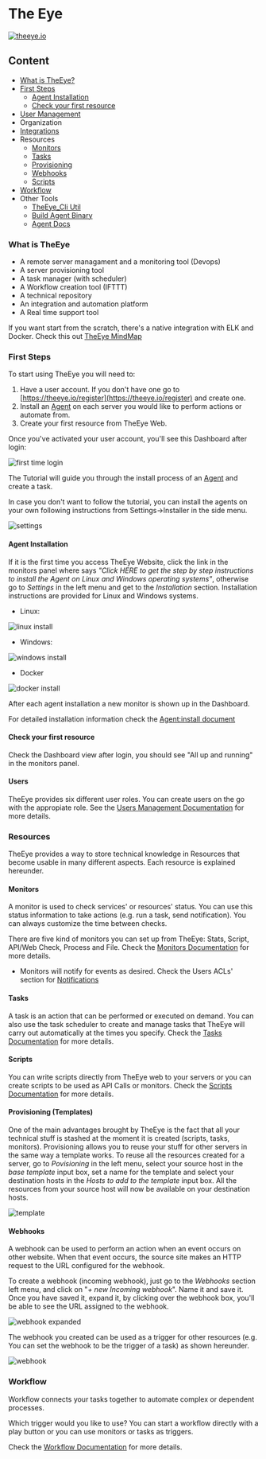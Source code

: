# The Eye

[![theeye.io](https://theeye.io/img/logo2.png)](https://theeye.io)

## Content

* [What is TheEye?](#what-is-theeye)
* [First Steps](#first-steps)
  * [Agent Installation](#agent-installation)
  * [Check your first resource](#check-your-first-resource)
* [User Management](#users)
* Organization
* [Integrations](integrations/README.md)
* Resources
  * [Monitors](#monitors)
  * [Tasks](#tasks)
  * [Provisioning](#provisioning-templates)
  * [Webhooks](#webhooks)
  * [Scripts](#scripts)
* [Workflow](#workflow)
* Other Tools
  * [TheEye\_Cli Util](cli-util.md)
  * [Build Agent Binary](binary_build.md)
  * [Agent Docs](agent/README.md)

### What is TheEye

* A remote server managament and a monitoring tool \(Devops\)
* A server provisioning tool
* A task manager \(with scheduler\)
* A Workflow creation tool \(IFTTT\)
* A technical repository
* An integration and automation platform
* A Real time support tool

If you want start from the scratch, there's a native integration with ELK and Docker. Check this out [TheEye MindMap](https://atlas.mindmup.com/2017/11/7f1f2fb0d53611e7a974c121a32f69bf/theeye_functional_mindmap_es/index.html)

### First Steps

To start using TheEye you will need to:

1. Have a user account. If you don't have one go to [https://theeye.io/register](https://theeye.io/register) and create one.
2. Install an [Agent](the-eye-agent/installation.md) on each server you would like to perform actions or automate from.
3. Create your first resource from TheEye Web.

Once you've activated your user account, you'll see this Dashboard after login:

![first time login](.gitbook/assets/firsttimelogin.jpg)

The Tutorial will guide you through the install process of an [Agent](the-eye-agent/installation.md) and create a task.

In case you don't want to follow the tutorial, you can install the agents on your own following instructions from Settings-&gt;Installer in the side menu.

![settings](.gitbook/assets/settings%20%281%29.jpg)

#### Agent Installation

If it is the first time you access TheEye Website, click the link in the monitors panel where says _"Click HERE to get the step by step instructions to install the Agent on Linux and Windows operating systems"_, otherwise go to _Settings_ in the left menu and get to the _Installation_ section. Installation instructions are provided for Linux and Windows systems.

* Linux:

![linux install](.gitbook/assets/linuxagentinstall%20%281%29.jpg)

* Windows:

![windows install](.gitbook/assets/windowsagentinstall%20%281%29.jpg)

* Docker

![docker install](.gitbook/assets/dockeragentinstall.jpg)

After each agent installation a new monitor is shown up in the Dashboard.

For detailed installation information check the [Agent:install document](the-eye-agent/installation.md)

#### Check your first resource

Check the Dashboard view after login, you should see "All up and running" in the monitors panel.

#### Users

TheEye provides six different user roles. You can create users on the go with the appropiate role. See the [Users Management Documentation](user-management/README.md) for more details.

### Resources

TheEye provides a way to store technical knowledge in Resources that become usable in many different aspects. Each resource is explained hereunder.

#### Monitors

A monitor is used to check services' or resources' status. You can use this status information to take actions \(e.g. run a task, send notification\). You can always customize the time between checks.

There are five kind of monitors you can set up from TheEye: Stats, Script, API/Web Check, Process and File. Check the [Monitors Documentation](monitors/README.md) for more details.

* Monitors will notify for events as desired. Check the Users ACLs' section for [Notifications]()

#### Tasks

A task is an action that can be performed or executed on demand. You can also use the task scheduler to create and manage tasks that TheEye will carry out automatically at the times you specify. Check the [Tasks Documentation](tasks.md) for more details.

#### Scripts

You can write scripts directly from TheEye web to your servers or you can create scripts to be used as API Calls or monitors. Check the [Scripts Documentation](scripts/README.md) for more details.

#### Provisioning \(Templates\)

One of the main advantages brought by TheEye is the fact that all your technical stuff is stashed at the moment it is created \(scripts, tasks, monitors\). Provisioning allows you to reuse your stuff for other servers in the same way a template works. To reuse all the resources created for a server, go to _Povisioning_ in the left menu, select your source host in the _base template_ input box, set a name for the template and select your destination hosts in the _Hosts to add to the template_ input box. All the resources from your source host will now be available on your destination hosts.

![template](https://raw.githubusercontent.com/patobas/docs/master/template.gif)

#### Webhooks

A webhook can be used to perform an action when an event occurs on other website. When that event occurs, the source site makes an HTTP request to the URL configured for the webhook.

To create a webhook \(incoming webhook\), just go to the _Webhooks_ section left menu, and click on "_+ new Incoming webhook_". Name it and save it. Once you have saved it, expand it, by clicking over the webhook box, you'll be able to see the URL assigned to the webhook.

![webhook expanded](https://raw.githubusercontent.com/theeye-io/theeye-docs/master/images/webhookexpanded.jpg)

The webhook you created can be used as a trigger for other resources \(e.g. You can set the webhook to be the trigger of a task\) as shown hereunder.

![webhook](https://raw.githubusercontent.com/patobas/docs/master/webhook.gif)

### Workflow

Workflow connects your tasks together to automate complex or dependent processes.

Which trigger would you like to use? You can start a workflow directly with a play button or you can use monitors or tasks as triggers.

Check the [Workflow Documentation](workflows.md) for more details.
